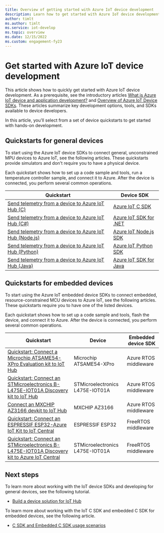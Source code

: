 ```yaml
---
title: Overview of getting started with Azure IoT device development
description: Learn how to get started with Azure IoT device development quickstarts. 
author: timlt
ms.author: timlt
ms.service: iot-develop
ms.topic: overview
ms.date: 12/15/2022
ms.custom: engagement-fy23
---
```


# Get started with Azure IoT device development

This article shows how to quickly get started with Azure IoT device development. As a prerequisite, see the introductory articles [What is Azure IoT device and application development?](about-iot-develop.md) and [Overview of Azure IoT Device SDKs](about-iot-sdks.md).  These articles summarize key development options, tools, and SDKs available to device developers. 

In this article, you'll select from a set of device quickstarts to get started with hands-on development.

## Quickstarts for general devices
To start using the Azure IoT device SDKs to connect general, unconstrained MPU devices to Azure IoT, see the following articles.  These quickstarts provide simulators and don't require you to have a physical device.

Each quickstart shows how to set up a code sample and tools, run a temperature controller sample, and connect it to Azure. After the device is connected, you perform several common operations. 

|Quickstart|Device SDK|
|-|-|
|[Send telemetry from a device to Azure IoT Hub (C)](quickstart-send-telemetry-iot-hub.md?pivots=programming-language-ansi-c)|[Azure IoT C SDK](https://github.com/Azure/azure-iot-sdk-c)|
|[Send telemetry from a device to Azure IoT Hub (C#)](quickstart-send-telemetry-iot-hub.md?pivots=programming-language-csharp)|[Azure IoT SDK for .NET](https://github.com/Azure/azure-iot-sdk-csharp)|
|[Send telemetry from a device to Azure IoT Hub (Node.js)](quickstart-send-telemetry-iot-hub.md?pivots=programming-language-nodejs)|[Azure IoT Node.js SDK](https://github.com/Azure/azure-iot-sdk-node)|
|[Send telemetry from a device to Azure IoT Hub (Python)](quickstart-send-telemetry-iot-hub.md?pivots=programming-language-python)|[Azure IoT Python SDK](https://github.com/Azure/azure-iot-sdk-python)|
|[Send telemetry from a device to Azure IoT Hub (Java)](quickstart-send-telemetry-iot-hub.md?pivots=programming-language-java)|[Azure IoT SDK for Java](https://github.com/Azure/azure-iot-sdk-java)|

## Quickstarts for embedded devices
To start using the Azure IoT embedded device SDKs to connect embedded, resource-constrained MCU devices to Azure IoT, see the following articles.  These quickstarts require you to have one of the listed devices. 

Each quickstart shows how to set up a code sample and tools, flash the device, and connect it to Azure. After the device is connected, you perform several common operations. 

|Quickstart|Device|Embedded device SDK|
|-|-|-|
|[Quickstart: Connect a Microchip ATSAME54-XPro Evaluation kit to IoT Hub](quickstart-devkit-microchip-atsame54-xpro-iot-hub.md)|Microchip ATSAME54-XPro|Azure RTOS middleware|
|[Quickstart: Connect an STMicroelectronics B-L475E-IOT01A Discovery kit to IoT Hub](quickstart-devkit-stm-b-l475e-iot-hub.md)|STMicroelectronics L475E-IOT01A|Azure RTOS middleware|
|[Connect an MXCHIP AZ3166 devkit to IoT Hub](quickstart-devkit-mxchip-az3166-iot-hub.md)|MXCHIP AZ3166|Azure RTOS middleware|
|[Quickstart: Connect an ESPRESSIF ESP32-Azure IoT Kit to IoT Central](quickstart-devkit-espressif-esp32-freertos.md)|ESPRESSIF ESP32|FreeRTOS middleware|
|[Quickstart: Connect an STMicroelectronics B-L475E-IOT01A Discovery kit to Azure IoT Central](quickstart-devkit-stm-b-l475e-freertos.md)|STMicroelectronics L475E-IOT01A|FreeRTOS middleware|

## Next steps
To learn more about working with the IoT device SDKs and developing for general devices, see the following tutorial.
- [Build a device solution for IoT Hub](set-up-environment.md)

To learn more about working with the IoT C SDK and embedded C SDK for embedded devices, see the following article.
- [C SDK and Embedded C SDK usage scenarios](concepts-using-c-sdk-and-embedded-c-sdk.md)